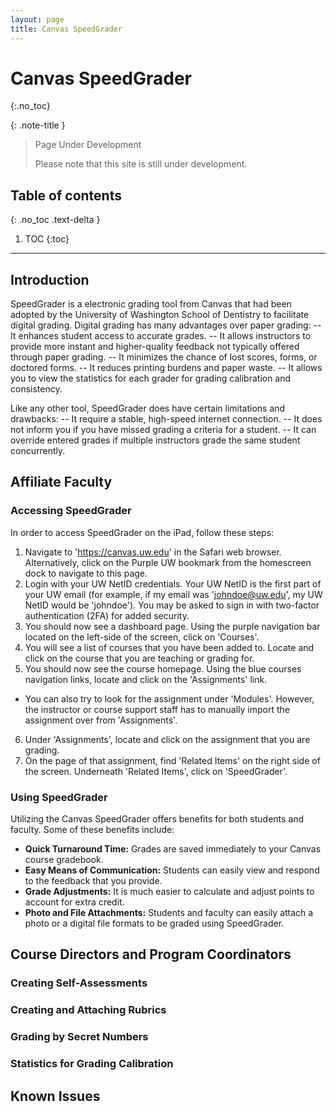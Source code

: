```yaml
---
layout: page
title: Canvas SpeedGrader
---
```


# Canvas SpeedGrader
{:.no_toc}

{: .note-title }
> Page Under Development
>
> Please note that this site is still under development.

## Table of contents
{: .no_toc .text-delta }

1. TOC
{:toc}

---

## Introduction
SpeedGrader is a electronic grading tool from Canvas that had been adopted by the University of Washington School of Dentistry to facilitate digital grading. Digital grading has many advantages over paper grading:
-- It enhances student access to accurate grades.
-- It allows instructors to provide more instant and higher-quality feedback not typically offered through paper grading.
-- It minimizes the chance of lost scores, forms, or doctored forms.
-- It reduces printing burdens and paper waste.
-- It allows you to view the statistics for each grader for grading calibration and consistency.

Like any other tool, SpeedGrader does have certain limitations and drawbacks:
-- It require a stable, high-speed internet connection.
-- It does not inform you if you have missed grading a criteria for a student.
-- It can override entered grades if multiple instructors grade the same student concurrently.

## Affiliate Faculty
### Accessing SpeedGrader
In order to access SpeedGrader on the iPad, follow these steps:
1. Navigate to 'https://canvas.uw.edu' in the Safari web browser. Alternatively, click on the Purple UW bookmark from the homescreen dock to navigate to this page.
2. Login with your UW NetID credentials. Your UW NetID is the first part of your UW email (for example, if my email was 'johndoe@uw.edu', my UW NetID would be 'johndoe'). You may be asked to sign in with two-factor authentication (2FA) for added security. 
3. You should now see a dashboard page. Using the purple navigation bar located on the left-side of the screen, click on 'Courses'.
4. You will see a list of courses that you have been added to. Locate and click on the course that you are teaching or grading for.
5. You should now see the course homepage. Using the blue courses navigation links, locate and click on the 'Assignments' link.
- You can also try to look for the assignment under 'Modules'. However, the instructor or course support staff has to manually import the assignment over from 'Assignments'. 
6. Under 'Assignments', locate and click on the assignment that you are grading.
7. On the page of that assignment, find 'Related Items' on the right side of the screen. Underneath 'Related Items', click on 'SpeedGrader'.

### Using SpeedGrader
Utilizing the Canvas SpeedGrader offers benefits for both students and faculty. 
Some of these benefits include:
- **Quick Turnaround Time:** Grades are saved immediately to your Canvas course gradebook.
- **Easy Means of Communication:** Students can easily view and respond to the feedback that you provide.
- **Grade Adjustments:** It is much easier to calculate and adjust points to account for extra credit.
- **Photo and File Attachments:** Students and faculty can easily attach a photo or a digital file formats to be graded using SpeedGrader.

## Course Directors and Program Coordinators

### Creating Self-Assessments

### Creating and Attaching Rubrics

### Grading by Secret Numbers

### Statistics for Grading Calibration 

## Known Issues

